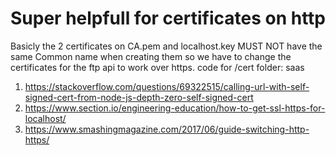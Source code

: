 # Super helpfull for certificates on http
Basicly the 2 certificates on CA.pem and localhost.key MUST NOT have the same Common name when creating them so we have to change the certificates for the ftp api to work over https.
code for /cert folder: saas 

1. https://stackoverflow.com/questions/69322515/calling-url-with-self-signed-cert-from-node-js-depth-zero-self-signed-cert
2. https://www.section.io/engineering-education/how-to-get-ssl-https-for-localhost/
3. https://www.smashingmagazine.com/2017/06/guide-switching-http-https/
